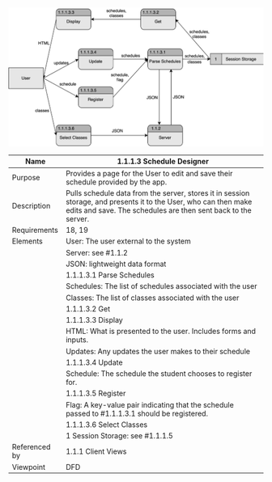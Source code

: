 ![Design Document](TeamThreeFiles/1.1.1.3.svg)

| Name | 1.1.1.3 Schedule Designer |
| ----------- | ---------- |
| Purpose | Provides a page for the User to edit and save their schedule provided by the app. |
| Description | Pulls schedule data from the server, stores it in session storage, and presents it to the User, who can then make edits and save. The schedules are then sent back to the server. |
| Requirements | 18, 19 |
| Elements | User: The user external to the system |
|          | Server: see #1.1.2 |
|          | JSON: lightweight data format |
|          | 1.1.1.3.1 Parse Schedules |
|          | Schedules: The list of schedules associated with the user |
|          | Classes: The list of classes associated with the user |
|          | 1.1.1.3.2 Get |
|          | 1.1.1.3.3 Display |
|          | HTML: What is presented to the user. Includes forms and inputs. |
|          | Updates: Any updates the user makes to their schedule |
|          | 1.1.1.3.4 Update |
|          | Schedule: The schedule the student chooses to register for. |
|          | 1.1.1.3.5 Register |
|          | Flag: A key-value pair indicating that the schedule passed to #1.1.1.3.1 should be registered. |
|          | 1.1.1.3.6 Select Classes |
|          | 1 Session Storage: see #1.1.1.5 |
| Referenced by | 1.1.1 Client Views |
| Viewpoint | DFD |
